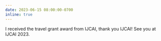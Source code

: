 ```yaml
---
date: 2023-06-15 08:00:00-0700
inline: true
---
```


I received the travel grant award from IJCAI, thank you IJCAI! See you at IJCAI 2023.